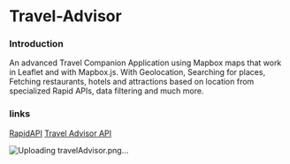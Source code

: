 # Travel-Advisor

### Introduction

An advanced Travel Companion Application using Mapbox maps that work in Leaflet and with Mapbox.js. With Geolocation, Searching for places, Fetching restaurants, hotels and attractions based on location from specialized Rapid APIs, data filtering and much more.

### links
[RapidAPI](https://rapidapi.com/hub?utm_source=youtube.com/JavaScriptMastery&utm_medium=DevRel&utm_campaign=DevRel)
[Travel Advisor API](https://rapidapi.com/apidojo/api/travel-advisor?utm_source=youtube.com/JavaScriptMastery&utm_medium=DevRel&utm_campaign=DevRel)


![Uploading travelAdvisor.png…]()
